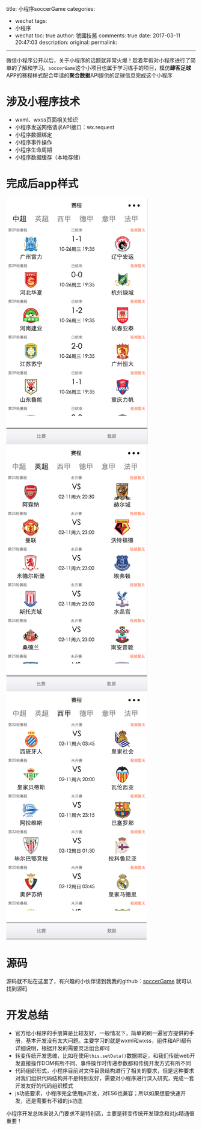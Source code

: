 title: 小程序soccerGame
categories:
  - wechat
tags:
  - 小程序
  - wechat
toc: true
author: 虢國技酱
comments: true
date: 2017-03-11 20:47:03
description:
original:
permalink:
---

微信小程序公开以后，关于小程序的话题就非常火爆！趁着年假对小程序进行了简单的了解和学习。`soccerGame`这个小项目也属于学习练手的项目，模仿**肆客足球**APP的赛程样式配合申请的**聚合数据**API提供的足球信息完成这个小程序

<!-- more -->


# 涉及小程序技术
* wxml、wxss页面相关知识
* 小程序发送网络请求API接口：wx.request
* 小程序数据绑定
* 小程序事件操作
* 小程序生命周期
* 小程序数据缓存（本地存储）

# 完成后app样式
![](/images/wechat/7.jpg)
![](/images/wechat/8.jpg)
![](/images/wechat/9.jpg)

# 源码
源码就不贴在这里了，有兴趣的小伙伴请到我我的github：[soccerGame](https://github.com/wxb/wechatApp/tree/master/soccerGame) 就可以找到源码

# 开发总结
* 官方给小程序的手册算是比较友好，一般情况下，简单的刷一遍官方提供的手册，基本开发没有太大问题。主要学习的就是wxml和wxss，组件和API都有详细说明，根据开发的需要灵活组合即可
* 转变传统开发思维，比如在使用`this.setData()`数据绑定，和我们传统web开发直接操作DOM有所不同、事件操作时传递参数都和传统开发方式有所不同
* 代码组织形式，小程序目前对文件目录结构进行了相关的要求，但是这种要求对我们组织代码结构并不是特别友好，需要对小程序进行深入研究，完成一套开发友好的代码组织模式
* js功底要求，小程序完全使用js开发，对ES6也兼容；所以如果想要快速开发，还是需要有不错的js功底

小程序开发总体来说入门要求不是特别高，主要是转变传统开发理念和对js精通很重要！
